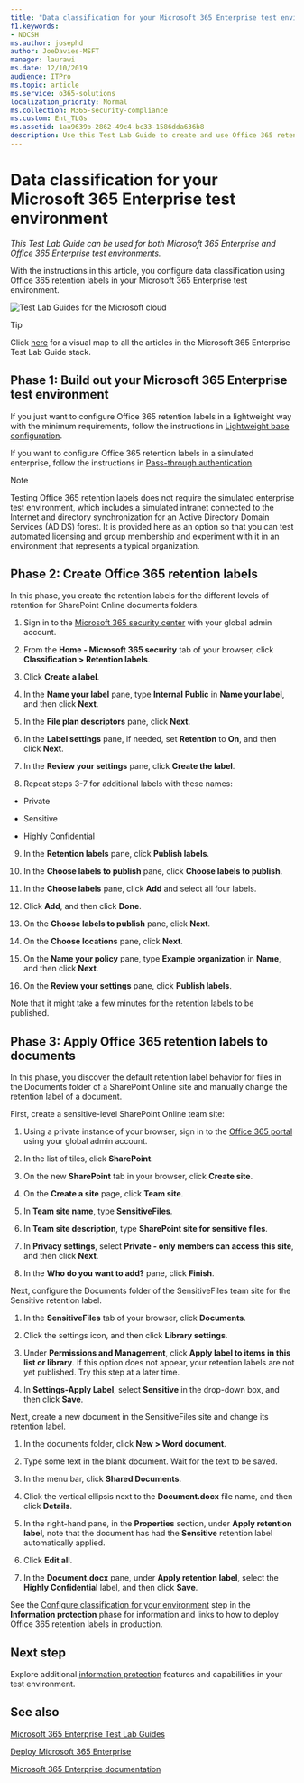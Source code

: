```yaml
---
title: "Data classification for your Microsoft 365 Enterprise test environment"
f1.keywords:
- NOCSH
ms.author: josephd
author: JoeDavies-MSFT
manager: laurawi
ms.date: 12/10/2019
audience: ITPro
ms.topic: article
ms.service: o365-solutions
localization_priority: Normal
ms.collection: M365-security-compliance
ms.custom: Ent_TLGs
ms.assetid: 1aa9639b-2862-49c4-bc33-1586dda636b8
description: Use this Test Lab Guide to create and use Office 365 retention labels on documents in your Microsoft 365 Enterprise test environment.
---
```


# Data classification for your Microsoft 365 Enterprise test environment

*This Test Lab Guide can be used for both Microsoft 365 Enterprise and Office 365 Enterprise test environments.*

With the instructions in this article, you configure data classification using Office 365 retention labels in your Microsoft 365 Enterprise test environment.

![Test Lab Guides for the Microsoft cloud](media/m365-enterprise-test-lab-guides/cloud-tlg-icon.png)

> [!TIP]
> Click [here](media/m365-enterprise-test-lab-guides/Microsoft365EnterpriseTLGStack.pdf) for a visual map to all the articles in the Microsoft 365 Enterprise Test Lab Guide stack.
  
## Phase 1: Build out your Microsoft 365 Enterprise test environment

If you just want to configure Office 365 retention labels in a lightweight way with the minimum requirements, follow the instructions in [Lightweight base configuration](lightweight-base-configuration-microsoft-365-enterprise.md).
  
If you want to configure Office 365 retention labels in a simulated enterprise, follow the instructions in [Pass-through authentication](pass-through-auth-m365-ent-test-environment.md).
  
> [!NOTE]
> Testing Office 365 retention labels does not require the simulated enterprise test environment, which includes a simulated intranet connected to the Internet and directory synchronization for an Active Directory Domain Services (AD DS) forest. It is provided here as an option so that you can test automated licensing and group membership and experiment with it in an environment that represents a typical organization. 

## Phase 2: Create Office 365 retention labels

In this phase, you create the retention labels for the different levels of retention for SharePoint Online documents folders.

1. Sign in to the [Microsoft 365 security center](https://security.microsoft.com/homepage) with your global admin account.
    
2. From the **Home - Microsoft 365 security** tab of your browser, click **Classification > Retention labels**.
    
3. Click **Create a label**.
    
4. In the **Name your label** pane, type **Internal Public** in **Name your label**, and then click **Next**.

5. In the **File plan descriptors** pane, click **Next**.
    
6. In the **Label settings** pane, if needed, set **Retention** to **On**, and then click **Next**.
    
7. In the **Review your settings** pane, click **Create the label**.
    
8. Repeat steps 3-7 for additional labels with these names:
    
  - Private
    
  - Sensitive
    
  - Highly Confidential
  
9. In the **Retention labels** pane, click **Publish labels**.
    
10. In the **Choose labels to publish** pane, click **Choose labels to publish**.
    
11. In the **Choose labels** pane, click **Add** and select all four labels.
    
12. Click **Add**, and then click **Done**.
    
13. On the **Choose labels to publish** pane, click **Next**.
    
14. On the **Choose locations** pane, click **Next**.
    
15. On the **Name your policy** pane, type **Example organization** in **Name**, and then click **Next**.
    
16. On the **Review your settings** pane, click **Publish labels**.
 
Note that it might take a few minutes for the retention labels to be published.

## Phase 3: Apply Office 365 retention labels to documents

In this phase, you discover the default retention label behavior for files in the Documents folder of a SharePoint Online site and manually change the retention label of a document.

First, create a sensitive-level SharePoint Online team site:
  
1. Using a private instance of your browser, sign in to the [Office 365 portal](https://portal.office.com) using your global admin account.
    
2. In the list of tiles, click **SharePoint**.
    
3. On the new **SharePoint** tab in your browser, click **Create site**.
    
4. On the **Create a site** page, click **Team site**.
    
5. In **Team site name**, type **SensitiveFiles**.
    
6. In **Team site description**, type **SharePoint site for sensitive files**.
    
7.  In **Privacy settings**, select **Private - only members can access this site**, and then click **Next**.
    
8. In the **Who do you want to add?** pane, click **Finish**.
    
Next, configure the Documents folder of the SensitiveFiles team site for the Sensitive retention label.
  
1. In the **SensitiveFiles** tab of your browser, click **Documents**.
    
2. Click the settings icon, and then click **Library settings**.
    
3. Under **Permissions and Management**, click **Apply label to items in this list or library**. If this option does not appear, your retention labels are not yet published. Try this step at a later time.
    
4. In **Settings-Apply Label**, select **Sensitive** in the drop-down box, and then click **Save**.

Next, create a new document in the SensitiveFiles site and change its retention label.
    
1. In the documents folder, click **New > Word document**.
    
2. Type some text in the blank document. Wait for the text to be saved.
    
3. In the menu bar, click **Shared Documents**.
    
4. Click the vertical ellipsis next to the **Document.docx** file name, and then click **Details**.
    
5. In the right-hand pane, in the **Properties** section, under **Apply retention label**, note that the document has had the **Sensitive** retention label automatically applied.
    
6. Click **Edit all**.
    
7. In the **Document.docx** pane, under **Apply retention label**, select the **Highly Confidential** label, and then click **Save**.

See the [Configure classification for your environment](infoprotect-configure-classification.md) step in the **Information protection** phase for information and links to how to deploy Office 365 retention labels in production.

## Next step

Explore additional [information protection](m365-enterprise-test-lab-guides.md#information-protection) features and capabilities in your test environment.

## See also

[Microsoft 365 Enterprise Test Lab Guides](m365-enterprise-test-lab-guides.md)

[Deploy Microsoft 365 Enterprise](deploy-microsoft-365-enterprise.md)

[Microsoft 365 Enterprise documentation](https://docs.microsoft.com/microsoft-365-enterprise/)

 